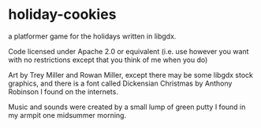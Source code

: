 # holiday-cookies
a platformer game for the holidays written in libgdx. 

Code licensed under Apache 2.0 or equivalent (i.e. use however you want with no restrictions except that you think of me when you do)

Art by Trey Miller and Rowan Miller, except there may be some libgdx stock graphics, and there is a font called Dickensian Christmas by Anthony Robinson I found on the internets. 

Music and sounds were created by a small lump of green putty I found in my armpit one midsummer morning.
